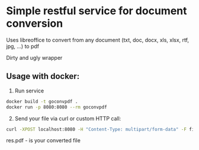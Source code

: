 # Simple restful service for document conversion

Uses libreoffice to convert from any document (txt, doc, docx, xls, xlsx, rtf, jpg, ...) to pdf

Dirty and ugly wrapper

## Usage with docker:

1. Run service

```bash
docker build -t goconvpdf .
docker run -p 8080:8080 --rm goconvpdf
```

2. Send your file via curl or custom HTTP call:

```bash
curl -XPOST localhost:8080 -H "Content-Type: multipart/form-data" -F fileName=@routers.go --output res.pdf
```

res.pdf - is your converted file